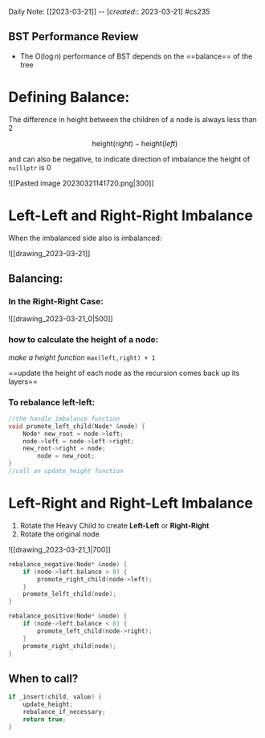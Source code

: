 Daily Note: [[2023-03-21]] -- [*created*:: 2023-03-21] #cs235 

## BST Performance Review

- The O($\log n$) performance of BST depends on the ==balance== of the tree

# Defining Balance:

The difference in height between the children of a node is always less than 2

$$\mathrm{height}(right) - \mathrm{height}(left)$$

and can also be negative, to indicate direction of imbalance
the height of `nulllptr` is 0

![[Pasted image 20230321141720.png|300]]

# Left-Left and Right-Right Imbalance

When the imbalanced side also is imbalanced:

![[drawing_2023-03-21]]

## Balancing:

### In the Right-Right Case:
![[drawing_2023-03-21_0|500]]

### how to calculate the height of a node:
*make a height function*
`max(left,right) + 1`

==update the height of each node as the recursion comes back up its layers==

### To rebalance left-left:

```cpp
//the handle_imbalance function
void promote_left_child(Node* &node) {
	Node* new_root = node->left;
	node->left = node->left->right;
	new_root->right = node;
		node = new_root;
}
//call an update_height function
```

# Left-Right and Right-Left Imbalance

1. Rotate the Heavy Child to create **Left-Left** or **Right-Right**
2. Rotate the original node

![[drawing_2023-03-21_1|700]]

```cpp
rebalance_negative(Node* &node) {
	if (node->left.balance > 0) {
		promote_right_child(node->left);
	}
	promote_lelft_child(node);
}

rebalance_positive(Node* &node) {
	if (node->left.balance < 0) {
		promote_left_child(node->right);
	}
	promote_right_child(node);
}
```


## When to call?

```cpp
if _insert(child, value) {
	update_height;
	rebalance_if_necessary;
	return true;
}
```